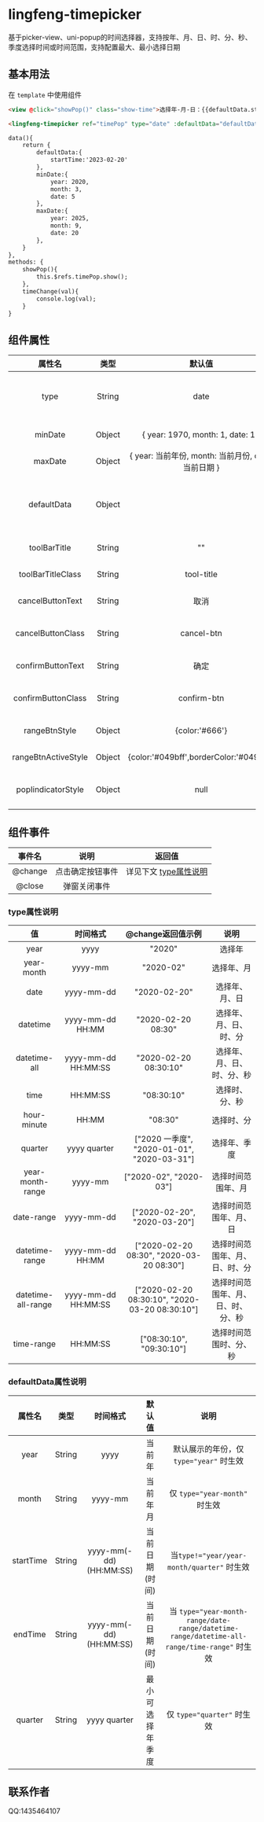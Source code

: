# lingfeng-timepicker

基于picker-view、uni-popup的时间选择器，支持按年、月、日、时、分、秒、季度选择时间或时间范围，支持配置最大、最小选择日期

## 基本用法

在 ``template`` 中使用组件

```html
<view @click="showPop()" class="show-time">选择年-月-日：{{defaultData.startTime}}</view>

<lingfeng-timepicker ref="timePop" type="date" :defaultData="defaultData" :minDate="minDate" :maxDate="maxDate"  @change="timeChange"></lingfeng-timepicker>

data(){
	return {
		defaultData:{
			startTime:'2023-02-20'
		},
		minDate:{
			year: 2020,
			month: 3,
			date: 5
		},
		maxDate:{
			year: 2025,
			month: 9,
			date: 20
		},
	}
},
methods: {
	showPop(){
		this.$refs.timePop.show();
	},
	timeChange(val){
		console.log(val); 
	}
}
```

## 组件属性

|属性名	|类型		|默认值	|说明				|
|:-:	|:-:		|:-:	|:-:				|
|type	|String		|date		|选择时间类型，详见下文 [type属性说明](#type_info)|
|minDate	|Object		|{ year: 1970, month: 1, date: 1 } |最小可选择时间|
|maxDate	|Object		|{ year: 当前年份, month: 当前月份, date: 当前日期 } |最大可选择时间|
|defaultData	|Object		| |默认选择时间，详见下文 [defaultData属性说明](#defaultData_info)|
|toolBarTitle	|String		|""		|组件顶部标题  	|
|toolBarTitleClass	|String		|tool-title		|组件顶部标题样式类名  	|
|cancelButtonText	|String		|取消		|组件顶部取消按钮文字  	|
|cancelButtonClass	|String		|cancel-btn		|组件顶部取消按钮文字样式类名  	|
|confirmButtonText	|String		|确定		|组件顶部确定按钮文字  	|
|confirmButtonClass	|String		|confirm-btn		|组件顶部确定按钮文字样式类名  	|
|rangeBtnStyle	|Object		|{color:'#666'}		|范围选择按钮样式  	|
|rangeBtnActiveStyle	|Object		|{color:'#049bff',borderColor:'#049bff'}		|范围选择按钮激活样式  	|
|popIindicatorStyle	|Object		|null		|选择器中间选中框的样式  	|


## 组件事件

|事件名	|说明			|返回值|
|:-:	|:-:			|:-:  |
|@change|点击确定按钮事件|详见下文 [type属性说明](#type_info)|
|@close|弹窗关闭事件| |

<a id="type_info"></a>

### type属性说明

|值	|时间格式		|@change返回值示例	|说明				|
|:-:	|:-:		|:-:	|:-:				|
|year	|yyyy		|"2020"	|选择年 |
|year-month	|yyyy-mm		|"2020-02"		|选择年、月 |
|date	|yyyy-mm-dd		|"2020-02-20"		|选择年、月、日 |
|datetime	|yyyy-mm-dd HH:MM		|"2020-02-20	08:30"	|选择年、月、日、时、分 |
|datetime-all	|yyyy-mm-dd HH:MM:SS		|"2020-02-20	08:30:10"	|选择年、月、日、时、分、秒 |
|time	|HH:MM:SS		|"08:30:10"	|选择时、分、秒 |
|hour-minute	|HH:MM	|"08:30" |选择时、分 |
|quarter	|yyyy quarter		|["2020 一季度", "2020-01-01", "2020-03-31"]	|选择年、季度|
|year-month-range	|yyyy-mm	|["2020-02", "2020-03"]|选择时间范围年、月|
|date-range	|yyyy-mm-dd	|["2020-02-20", "2020-03-20"]|选择时间范围年、月、日|
|datetime-range	|yyyy-mm-dd HH:MM		|["2020-02-20	08:30", "2020-03-20	08:30"]|选择时间范围年、月、日、时、分 |
|datetime-all-range	|yyyy-mm-dd HH:MM:SS	|["2020-02-20	08:30:10", "2020-03-20	08:30:10"]|选择时间范围年、月、日、时、分、秒 |
|time-range	|HH:MM:SS	|["08:30:10", "09:30:10"]|选择时间范围时、分、秒 |


<a id="defaultData_info"></a>

### defaultData属性说明

|属性名	|类型		|时间格式		|默认值	|说明				|
|:-:	|:-:		|:-:	|:-:	|:-:				|
|year	|String		| yyyy |当前年		|默认展示的年份，仅 `type="year"` 时生效|
|month	|String		| yyyy-mm |当前年月		|仅 `type="year-month"` 时生效|
|startTime	|String		| yyyy-mm(-dd) (HH:MM:SS)|当前日期(时间)		| 当`type!="year/year-month/quarter"` 时生效|
|endTime	|String		| yyyy-mm(-dd) (HH:MM:SS)		|当前日期(时间)|当 `type="year-month-range/date-range/datetime-range/datetime-all-range/time-range"` 时生效|
|quarter	|String		| yyyy quarter |最小可选择年 季度		|仅 `type="quarter"` 时生效|


## 联系作者

QQ:1435464107
